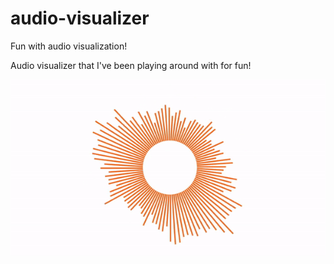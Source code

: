 # audio-visualizer
Fun with audio visualization!

Audio visualizer that I've been playing around with for fun!

![visualization demo](demo.gif)
